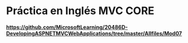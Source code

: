 # Práctica en Inglés MVC CORE
**https://github.com/MicrosoftLearning/20486D-DevelopingASPNETMVCWebApplications/tree/master/Allfiles/Mod07**

